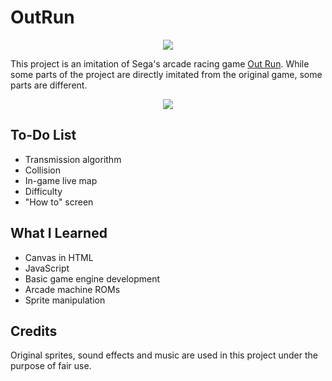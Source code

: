 # OutRun
<div align="center">
    <img src="./readme-images/logo.gif" >
</div>

This project is an imitation of Sega's arcade racing game <a href="https://en.wikipedia.org/wiki/Out_Run">Out Run</a>. While some parts of the project are directly imitated from the original game, some parts are different.

<div align="center">
    <a href="https://erendn.github.io/outrun-js/">
        <img src="./readme-images/play.png" >
    </a>
</div>

## To-Do List
* Transmission algorithm
* Collision
* In-game live map
* Difficulty
* "How to" screen

## What I Learned
* Canvas in HTML
* JavaScript
* Basic game engine development
* Arcade machine ROMs
* Sprite manipulation

## Credits
Original sprites, sound effects and music are used in this project under the purpose of fair use.
